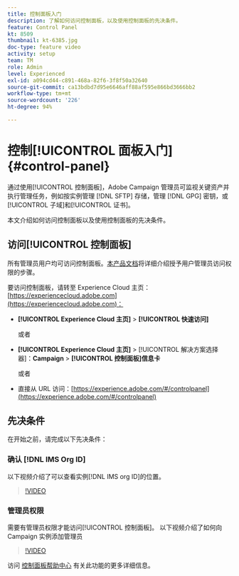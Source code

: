 ```yaml
---
title: 控制面板入门
description: 了解如何访问控制面板，以及使用控制面板的先决条件。
feature: Control Panel
kt: 8509
thumbnail: kt-6385.jpg
doc-type: feature video
activity: setup
team: TM
role: Admin
level: Experienced
exl-id: a094cd44-c891-468a-82f6-3f8f50a32640
source-git-commit: ca13bdbd7d95e6646aff88af595e866bd3666bb2
workflow-type: tm+mt
source-wordcount: '226'
ht-degree: 94%

---
```


# 控制[!UICONTROL 面板入门] {#control-panel}

通过使用[!UICONTROL 控制面板]，Adobe Campaign 管理员可监视关键资产并执行管理任务，例如按实例管理 [!DNL SFTP] 存储，管理 [!DNL GPG] 密钥，或[!UICONTROL 子域]和[!UICONTROL 证书]。

本文介绍如何访问控制面板以及使用控制面板的先决条件。

## 访问[!UICONTROL 控制面板]

所有管理员用户均可访问控制面板。[本产品文档](https://experienceleague.adobe.com/docs/control-panel/using/discover-control-panel/managing-permissions.html?lang=zh-Hans#discover-control-panel)将详细介绍授予用户管理员访问权限的步骤。

要访问控制面板，请转至 Experience Cloud 主页：[https://experiencecloud.adobe.com](https://experiencecloud.adobe.com)：

* **[!UICONTROL Experience Cloud 主页]** > **[!UICONTROL 快速访问]**

   或者
* **[!UICONTROL Experience Cloud 主页]** > [!UICONTROL 解决方案选择器]：**Campaign** > **[!UICONTROL 控制面板]信息卡**

   或者

* 直接从 URL 访问：[https://experience.adobe.com/#/controlpanel](https://experience.adobe.com/#/controlpanel)

## 先决条件

在开始之前，请完成以下先决条件：

### 确认 [!DNL IMS Org ID]

以下视频介绍了可以查看实例[!DNL IMS org ID]的位置。

>[!VIDEO](https://video.tv.adobe.com/v/27183?quality=12)

### 管理员权限

需要有管理员权限才能访问[!UICONTROL 控制面板]。
以下视频介绍了如何向 Campaign 实例添加管理员

>[!VIDEO](https://video.tv.adobe.com/v/27147?quality=12)

访问 [控制面板帮助中心](https://experienceleague.adobe.com/docs/control-panel/using/control-panel-home.html?lang=zh-Hans) 有关此功能的更多详细信息。

